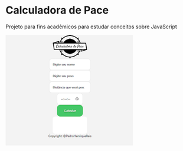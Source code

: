 # Calculadora de Pace
 Projeto para fins acadêmicos para estudar conceitos sobre JavaScript

[![name](https://github.com/PedroXA/calculadora_pace/blob/main/IMG/igm.png)](https://pedroxa.github.io/calculadora_pace/)
